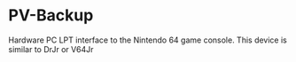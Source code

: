 # PV-Backup
Hardware PC LPT interface to the Nintendo 64 game console. This device is similar to DrJr or V64Jr 
